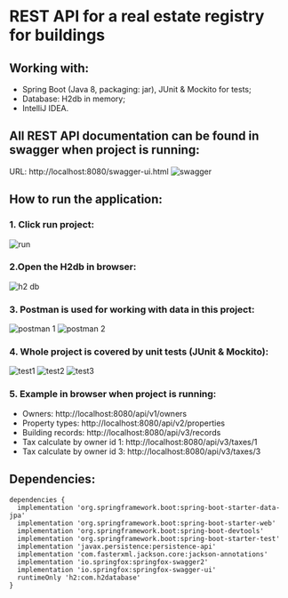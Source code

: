 # REST API for a real estate registry for buildings

## Working with:
- Spring Boot (Java 8, packaging: jar), JUnit & Mockito for tests;
- Database: H2db in memory;
- IntelliJ IDEA.

## All REST API documentation can be found in swagger when project is running:
URL: http://localhost:8080/swagger-ui.html
![swagger](https://user-images.githubusercontent.com/56863735/86446887-376fda80-bd1d-11ea-86d7-c0caf84a01ed.PNG)

## How to run the application:

### 1. Click run project:
![run](https://user-images.githubusercontent.com/56863735/86447368-eca29280-bd1d-11ea-807c-9d4dcf56cd63.png)

### 2.Open the H2db in browser:
![h2 db](https://user-images.githubusercontent.com/56863735/86447469-0e037e80-bd1e-11ea-8020-ef86368820d2.PNG)

### 3. Postman is used for working with data in this project:
![postman 1](https://user-images.githubusercontent.com/56863735/86447526-25426c00-bd1e-11ea-9aaf-df8f48d7de23.PNG)
![postman 2](https://user-images.githubusercontent.com/56863735/86447523-24113f00-bd1e-11ea-8179-720fc6d23a1d.PNG)

### 4. Whole project is covered by unit tests (JUnit & Mockito):
![test1](https://user-images.githubusercontent.com/56863735/86447622-4b680c00-bd1e-11ea-9547-7f4be30d5aba.PNG)
![test2](https://user-images.githubusercontent.com/56863735/86447624-4c00a280-bd1e-11ea-9800-1b2cbd1158db.PNG)
![test3](https://user-images.githubusercontent.com/56863735/86447618-4a36df00-bd1e-11ea-9f5f-2df67c7e2b28.PNG)

### 5. Example in browser when project is running:
- Owners: http://localhost:8080/api/v1/owners
- Property types: http://localhost:8080/api/v2/properties
- Building records: http://localhost:8080/api/v3/records
- Tax calculate by owner id 1: http://localhost:8080/api/v3/taxes/1
- Tax calculate by owner id 3: http://localhost:8080/api/v3/taxes/3

## Dependencies:
```
dependencies {
  implementation 'org.springframework.boot:spring-boot-starter-data-jpa'
  implementation 'org.springframework.boot:spring-boot-starter-web'
  implementation 'org.springframework.boot:spring-boot-devtools'
  implementation 'org.springframework.boot:spring-boot-starter-test'
  implementation 'javax.persistence:persistence-api'
  implementation 'com.fasterxml.jackson.core:jackson-annotations'
  implementation 'io.springfox:springfox-swagger2'
  implementation 'io.springfox:springfox-swagger-ui'
  runtimeOnly 'h2:com.h2database'
}
```
